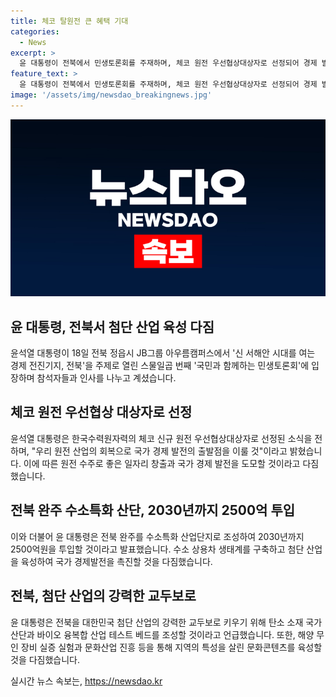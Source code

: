 ```yaml
---
title: 체코 탈원전 큰 혜택 기대
categories:
  - News
excerpt: >
  윤 대통령이 전북에서 민생토론회를 주재하며, 체코 원전 우선협상대상자로 선정되어 경제 발전의 출발점이 될 것이라고 언급했습니다. 또한, 전북 완주의 수소특화 산단에 2030년까지 2500억을 투자하여 국가산단을 조성할 계획을 밝혔습니다. 이에 따라 첨단 산업, 수소경제, 바이오 융복합 산업 등을 통해 전북을 경제적 거점으로 키우기 위한 여러 정책을 제시했습니다.
feature_text: >
  윤 대통령이 전북에서 민생토론회를 주재하며, 체코 원전 우선협상대상자로 선정되어 경제 발전의 출발점이 될 것이라고 언급했습니다. 또한, 전북 완주의 수소특화 산단에 2030년까지 2500억을 투자하여 국가산단을 조성할 계획을 밝혔습니다. 이에 따라 첨단 산업, 수소경제, 바이오 융복합 산업 등을 통해 전북을 경제적 거점으로 키우기 위한 여러 정책을 제시했습니다.
image: '/assets/img/newsdao_breakingnews.jpg'
---
```


<p><img src="/assets/img/newsdao_breakingnews.jpg" alt="koreaapp 속보" /></p>

<h2>윤 대통령, 전북서 첨단 산업 육성 다짐</h2>

<p data-ke-size="size16">윤석열 대통령이 18일 전북 정읍시 JB그룹 아우름캠퍼스에서 '신 서해안 시대를 여는 경제 전진기지, 전북'을 주제로 열린 스물일곱 번째 '국민과 함께하는 민생토론회'에 입장하며 참석자들과 인사를 나누고 계셨습니다.</p>

<h2 data-ke-size="size26">체코 원전 우선협상 대상자로 선정</h2>

<p data-ke-size="size16">윤석열 대통령은 한국수력원자력의 체코 신규 원전 우선협상대상자로 선정된 소식을 전하며, "우리 원전 산업의 회복으로 국가 경제 발전의 출발점을 이룰 것"이라고 밝혔습니다. 이에 따른 원전 수주로 좋은 일자리 창출과 국가 경제 발전을 도모할 것이라고 다짐했습니다.</p>

<h2 data-ke-size="size26">전북 완주 수소특화 산단, 2030년까지 2500억 투입</h2>

<p data-ke-size="size16">이와 더불어 윤 대통령은 전북 완주를 수소특화 산업단지로 조성하여 2030년까지 2500억원을 투입할 것이라고 발표했습니다. 수소 상용차 생태계를 구축하고 첨단 산업을 육성하여 국가 경제발전을 촉진할 것을 다짐했습니다.</p>

<h2 data-ke-size="size26">전북, 첨단 산업의 강력한 교두보로</h2>

<p data-ke-size="size16">윤 대통령은 전북을 대한민국 첨단 산업의 강력한 교두보로 키우기 위해 탄소 소재 국가 산단과 바이오 융복합 산업 테스트 베드를 조성할 것이라고 언급했습니다. 또한, 해양 무인 장비 실증 실험과 문화산업 진흥 등을 통해 지역의 특성을 살린 문화콘텐츠를 육성할 것을 다짐했습니다.</p>
실시간 뉴스 속보는, <a href="https://newsdao.kr" rel="dofollow">https://newsdao.kr</a>


